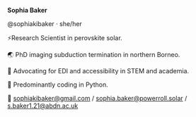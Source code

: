 <!--
**sophiakibaker/sophiakibaker** is a ✨ _special_ ✨ repository because its `README.md` (this file) appears on your GitHub profile.

Here are some ideas to get you started:

- 🔭 I’m currently working on ...
- 🌱 I’m currently learning ...
- 👯 I’m looking to collaborate on ...
- 🤔 I’m looking for help with ...
- 💬 Ask me about ...
- 📫 How to reach me: ...
- 😄 Pronouns: ...
- ⚡ Fun fact: ...
-->

**Sophia Baker**

@sophiakibaker · she/her

⚡Research Scientist in perovskite solar.

🌏 PhD imaging subduction termination in northern Borneo.

💛 Advocating for EDI and accessibility in STEM and academia.

🐍 Predominantly coding in Python.


📧 sophiakibaker@gmail.com / sophia.baker@powerroll.solar / s.baker1.21@abdn.ac.uk

